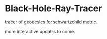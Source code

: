 # Black-Hole-Ray-Tracer
tracer of  geodesics for schwartzchild metric.


more interactive updates to come.
